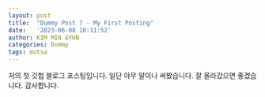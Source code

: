 ```yaml
---
layout: post
title:  "Dummy Post 7 - My First Posting"
date:   '2023-06-08 10:11:52'
author: KIM MIN GYUN
categories: Dummy
tags: mutsa
---
```


저의 첫 깃헙 블로그 포스팅입니다.
일단 아무 말이나 써봤습니다.
잘 올라갔으면 좋겠습니다.
감사합니다.
